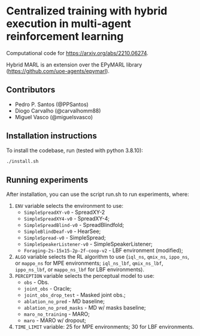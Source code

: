 # Centralized training with hybrid execution in multi-agent reinforcement learning

Computational code for https://arxiv.org/abs/2210.06274.

Hybrid MARL is an extension over the EPyMARL library (https://github.com/uoe-agents/epymarl).

## Contributors
- Pedro P. Santos (@PPSantos)
- Diogo Carvalho (@carvalhomm88)
- Miguel Vasco (@miguelsvasco)

## Installation instructions

To install the codebase, run (tested with python 3.8.10): 
```sh
./install.sh
```

## Running experiments
After installation, you can use the script run.sh to run experiments, where:
1) `ENV` variable selects the environment to use:
    - `SimpleSpreadXY-v0` - SpreadXY-2
    - `SimpleSpreadXY4-v0` - SpreadXY-4;
    - `SimpleSpreadBlind-v0` - SpreadBlindfold;
    - `SimpleBlindDeaf-v0` - HearSee;
    - `SimpleSpread-v0` - SimpleSpread;
    - `SimpleSpeakerListener-v0` - SimpleSpeakerListener;
    - `Foraging-2s-15x15-2p-2f-coop-v2` - LBF environment (modified);
2) `ALGO` variable selects the RL algorithm to use (`iql_ns`, `qmix_ns`, `ippo_ns`, or `mappo_ns` for MPE environments; `iql_ns_lbf`, `qmix_ns_lbf`, `ippo_ns_lbf`, or `mappo_ns_lbf` for LBF environments).
3)  `PERCEPTION` variable selects the perceptual model to use:
    - `obs` - Obs.
    - `joint_obs` - Oracle;
    - `joint_obs_drop_test` - Masked joint obs.;
    - `ablation_no_pred` - MD baseline;
    - `ablation_no_pred_masks` - MD w/ masks baseline;
    - `maro_no_training` - MARO;
    - `maro` - MARO w/ dropout;
4) `TIME_LIMIT` variable: 25 for MPE environments; 30 for LBF environments.
   
